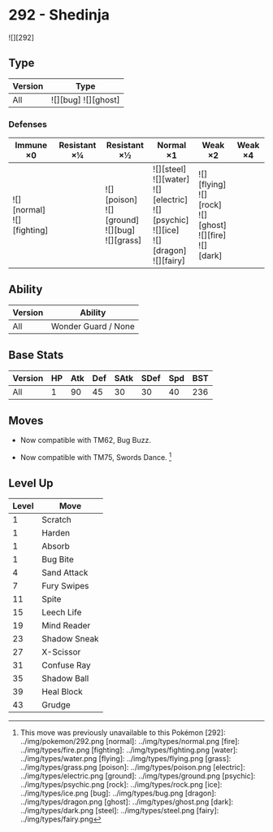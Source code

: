 # 292 - Shedinja
![][292]

## Type

Version | Type
---     | ---
All     | ![][bug]  ![][ghost]

### Defenses

Immune ×0                        | Resistant ×¼ | Resistant ×½                                             | Normal ×1                                                                                              | Weak ×2                                                              | Weak ×4
---                              | ---          | ---                                                      | ---                                                                                                    | ---                                                                  | ---
![][normal]<br>![][fighting]<br> | &nbsp;       | ![][poison]<br>![][ground]<br>![][bug]<br>![][grass]<br> | ![][steel]<br>![][water]<br>![][electric]<br>![][psychic]<br>![][ice]<br>![][dragon]<br>![][fairy]<br> | ![][flying]<br>![][rock]<br>![][ghost]<br>![][fire]<br>![][dark]<br> | &nbsp;

## Ability

Version | Ability
---     | ---
All     | Wonder Guard / None

## Base Stats

Version | HP  | Atk | Def | SAtk | SDef | Spd | BST
---     | --- | --- | --- | ---  | ---  | --- | ---
All     | 1   | 90  | 45  | 30   | 30   | 40  | 236

## Moves

 - Now compatible with TM62, Bug Buzz.

 - Now compatible with TM75, Swords Dance. [^1]

## Level Up

Level | Move
---   | ---
1     | Scratch
1     | Harden
1     | Absorb
1     | Bug Bite
4     | Sand Attack
7     | Fury Swipes
11    | Spite
15    | Leech Life
19    | Mind Reader
23    | Shadow Sneak
27    | X-Scissor
31    | Confuse Ray
35    | Shadow Ball
39    | Heal Block
43    | Grudge

[^1]: This move was previously unavailable to this Pokémon
[292]: ../img/pokemon/292.png
[normal]: ../img/types/normal.png
[fire]: ../img/types/fire.png
[fighting]: ../img/types/fighting.png
[water]: ../img/types/water.png
[flying]: ../img/types/flying.png
[grass]: ../img/types/grass.png
[poison]: ../img/types/poison.png
[electric]: ../img/types/electric.png
[ground]: ../img/types/ground.png
[psychic]: ../img/types/psychic.png
[rock]: ../img/types/rock.png
[ice]: ../img/types/ice.png
[bug]: ../img/types/bug.png
[dragon]: ../img/types/dragon.png
[ghost]: ../img/types/ghost.png
[dark]: ../img/types/dark.png
[steel]: ../img/types/steel.png
[fairy]: ../img/types/fairy.png
